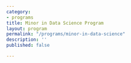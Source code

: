 ```yaml
---
category:
- programs
title: Minor in Data Science Program
layout: program
permalink: "/programs/minor-in-data-science"
description: ''
published: false

---
```

